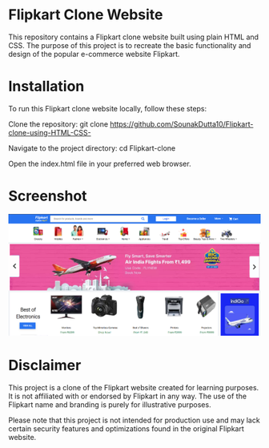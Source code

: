 
# Flipkart Clone Website

This repository contains a Flipkart clone website built using plain HTML and CSS. The purpose of this project is to recreate the basic functionality and design of the popular e-commerce website Flipkart.

# Installation
To run this Flipkart clone website locally, follow these steps:

Clone the repository:
git clone https://github.com/SounakDutta10/Flipkart-clone-using-HTML-CSS-

Navigate to the project directory: cd Flipkart-clone

Open the index.html file in your preferred web browser.

# Screenshot
![Logo](SC.png)

# Disclaimer
This project is a clone of the Flipkart website created for learning purposes. It is not affiliated with or endorsed by Flipkart in any way. The use of the Flipkart name and branding is purely for illustrative purposes.

Please note that this project is not intended for production use and may lack certain security features and optimizations found in the original Flipkart website.
